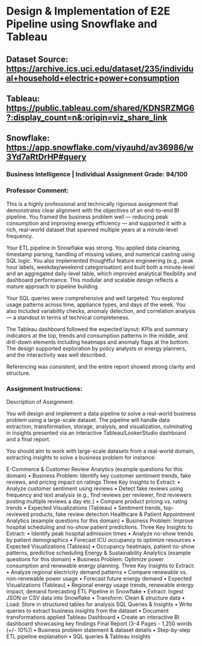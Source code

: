 # Design & Implementation of E2E Pipeline using Snowflake and Tableau
## Dataset Source: https://archive.ics.uci.edu/dataset/235/individual+household+electric+power+consumption
## Tableau: https://public.tableau.com/shared/KDNSRZMG6?:display_count=n&:origin=viz_share_link
## Snowflake: https://app.snowflake.com/viyauhd/av36986/w3Yd7aRtDrHP#query
### Business Intelligence | Individual Assignment Grade: 94/100
### Professor Comment:
This is a highly professional and technically rigorous assignment that demonstrates clear alignment with the objectives of an end-to-end BI pipeline. You framed the business problem well — reducing peak consumption and improving energy efficiency — and supported it with a rich, real-world dataset that spanned multiple years at a minute-level frequency.

Your ETL pipeline in Snowflake was strong. You applied data cleaning, timestamp parsing, handling of missing values, and numerical casting using SQL logic. You also implemented thoughtful feature engineering (e.g., peak hour labels, weekday/weekend categorisation) and built both a minute-level and an aggregated daily-level table, which improved analytical flexibility and dashboard performance. This modular and scalable design reflects a mature approach to pipeline building.

Your SQL queries were comprehensive and well targeted. You explored usage patterns across time, appliance types, and days of the week. You also included variability checks, anomaly detection, and correlation analysis — a standout in terms of technical completeness.

The Tableau dashboard followed the expected layout: KPIs and summary indicators at the top, trends and consumption patterns in the middle, and drill-down elements including heatmaps and anomaly flags at the bottom. The design supported exploration by policy analysts or energy planners, and the interactivity was well described.

Referencing was consistent, and the entire report showed strong clarity and structure.
### Assignment Instructions:
Description of Assignment:

You will design and implement a data pipeline to solve a real-world business problem using a large-scale dataset. The pipeline will handle data extraction, transformation, storage, analysis, and visualization, culminating in insights presented via an interactive Tableau/LookerStudio dashboard and a final report.

You should aim to work with large-scale datasets from a real-world domain, extracting insights to solve a business problem for instance:

E-Commerce & Customer Review Analytics (example questions for this domain)
• Business Problem: Identify key customer sentiment trends, fake reviews, and pricing impact on ratings
Three Key Insights to Extract:
• Analyze customer sentiment using reviews
• Detect fake reviews using frequency and text analysis (e.g., find reviews per reviewer, find reviewers posting multiple reviews a day etc.)
• Compare product pricing vs. rating trends
• Expected Visualizations (Tableau)
• Sentiment trends, top-reviewed products, fake review detection
Healthcare & Patient Appointment Analytics (example questions for this domain)
• Business Problem: Improve hospital scheduling and no-show patient predictions.
Three Key Insights to Extract:
• Identify peak hospital admission times
• Analyze no-show trends by patient demographics
• Forecast ICU occupancy to optimize resources
• Expected Visualizations (Tableau)
• Occupancy heatmaps, patient no-show patterns, predictive scheduling
Energy & Sustainability Analytics (example questions for this domain)
• Business Problem: Optimize power consumption and renewable energy planning.
Three Key Insights to Extract:
• Analyze regional electricity demand patterns
• Compare renewable vs. non-renewable power usage
• Forecast future energy demand
• Expected Visualizations (Tableau)
• Regional energy usage trends, renewable energy impact, demand forecasting
ETL Pipeline in Snowflake
• Extract: Ingest JSON or CSV data into Snowflake
• Transform: Clean & structure data
• Load: Store in structured tables for analysis
SQL Queries & Insights
• Write queries to extract business insights from the dataset
• Document transformations applied
Tableau Dashboard
• Create an interactive BI dashboard showcasing key findings
Final Report (3-4 Pages - 1,250 words (+/- 10%))
• Business problem statement & dataset details
• Step-by-step ETL pipeline explanation
• SQL queries & Tableau insights
 

